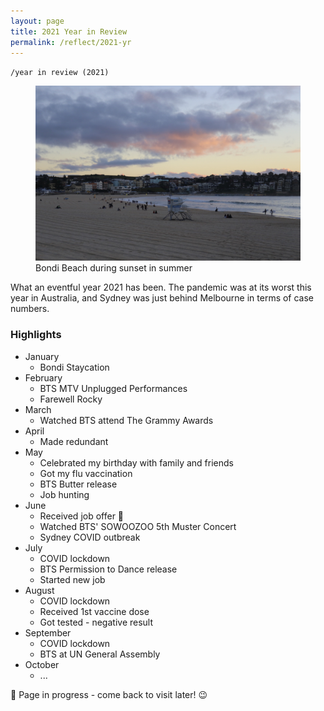 ```yaml
---
layout: page
title: 2021 Year in Review
permalink: /reflect/2021-yr
---
```


`/year in review (2021)`

<figure>
<img src="/assets/2021-01-bondi-1.jpg" alt="Bondi Beach during sunset">
<figcaption>Bondi Beach during sunset in summer</figcaption>
</figure>

What an eventful year 2021 has been. The pandemic was at its worst this year in Australia, and Sydney was just behind Melbourne in terms of case numbers. 


### Highlights

- January
  - Bondi Staycation
- February
  - BTS MTV Unplugged Performances
  - Farewell Rocky
- March
  - Watched BTS attend The Grammy Awards
- April
  - Made redundant
- May
  - Celebrated my birthday with family and friends
  - Got my flu vaccination
  - BTS Butter release
  - Job hunting
- June
  - Received job offer 🎉
  - Watched BTS' SOWOOZOO 5th Muster Concert
  - Sydney COVID outbreak
- July
  - COVID lockdown
  - BTS Permission to Dance release
  - Started new job
- August
  - COVID lockdown
  - Received 1st vaccine dose
  - Got tested - negative result
- September
  - COVID lockdown
  - BTS at UN General Assembly
- October
  - ...

🚧 Page in progress - come back to visit later! 😉 

<style>
  .wrapper {
    max-width: 58em;
  }
</style>